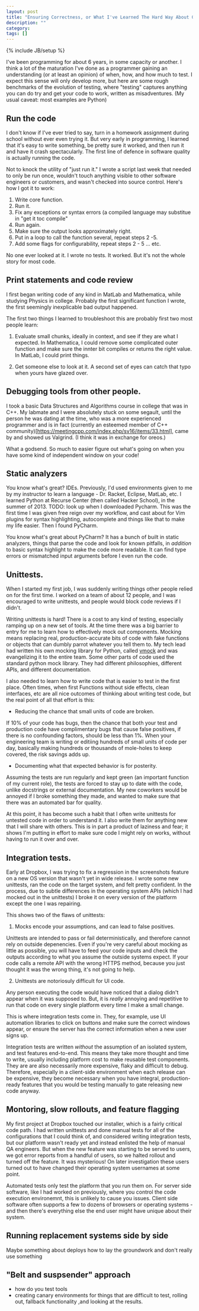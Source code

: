 ```yaml
---
layout: post
title: "Ensuring Correctness, or What I've Learned The Hard Way About Getting Things to Actually Work"
description: ""
category: 
tags: []
---
```

{% include JB/setup %}

I've been programming for about 6 years, in some capacity or another. I think a lot of the maturation I've done as a programmer gaining an understanding (or at least an opinion) of when, how, and how much to test. I expect this sense will only develop more, but here are some rough benchmarks of the evolution of testing, where "testing" captures anything you can do try and get your code to work, written as misadventures. (My usual caveat: most examples are Python)

## Run the code
I don't know if I've ever tried to say, turn in a homework assignment during school without ever even trying it. But very early in programming, I learned that it's easy to write something, be pretty sure it worked, and then run it and have it crash spectacularly. The first line of defence in software quality is actually running
the code.

Not to knock the utility of "just run it." I wrote a script last week that needed to only be run once, wouldn't touch anything visible to other software engineers or customers, and wasn't checked into source control. Here's how I got it to work:

1. Write core function.
2. Run it.
3. Fix any exceptions or syntax errors (a compiled language may substitue in "get it toc compile"
4. Run again.
5. Make sure the output looks approximately right.
6. Put in a loop to call the function several, repeat steps 2 -5.
7. Add some flags for configurability, repeat steps 2 - 5 ... etc.

No one ever looked at it. I wrote no tests. It worked. But it's not the whole story for most code.

## Print statements and code review
I first began writing code of any kind in MatLab and Mathematica, while studying Physics in college. Probably the first significant function I wrote, the first seemingly inexplicable bad output happened.

The first two things I learned to troubleshoot this are probably first two most people learn:

1. Evaluate small chunks, ideally in context, and see if they are what I expected. In Mathematica, I could remove some complicated outer function and make sure the innter bit compiles or returns the right value. In MatLab, I could print things.

2. Get someone else to look at it. A second set of eyes can catch that typo when yours have glazed over.

## Debugging tools from other people.
I took a basic Data Structures and Algorithms course in college that was in C++. My labmate and I were absolutely stuck on some segault, until the person he was dating at the time, who was a more experienced programmer and is in fact (currently an esteemed member of C++ community)[https://meetingcpp.com/index.php/sv16/items/33.html], came by and showed us Valgrind. (I think it was in exchange for oreos.)

What a godsend. So much to easier figure out what's going on when you have some kind of independent window on your code!

## Static analyzers
You know what's great? IDEs. Previously, I'd used environments given to me by my instructor to learn a language - Dr. Racket, Eclipse, MatLab, etc. I learned Python at Recurse Center (then called Hacker School), in the summer of 2013. TODO: look up when I downloaded Pycharm. This was the first time I was given free reign over my workflow, and cast about for Vim plugins for syntax highlighting, autocomplete and things like that to make my life easier. Then I found PyCharm.

You know what's great about PyCharm? It has a bunch of built in static analyzers, things that parse the code and look for known pitfalls, in *addition* to basic syntax highlight to make the code more readable. It can find type errors or mismatched input arguments before I even run the code. 

## Unittests.
When I started my first job, I was suddenly writing things other people relied on for the first time. I worked on a team of about 12 people, and I was encouraged to write unittests, and people would block code reviews if I didn't.

Writing unittests is hard! There is a cost to any kind of testing, especially ramping up on a new set of tools. At the time there was a big barrier to entry for me to learn how to effectively mock out components. Mocking means replacing real, production-accurate bits of code with fake functions or objects that can dumbly parrot whatever you tell them to. My tech lead had written his own mocking library for Python, called [vmock](https://github.com/vburenin/vmock) and was evangelizing it to the entire team. Some other parts of code used the standard python mock library. They had different philosophies, different APIs, and different documentation. 

I also needed to learn how to write code that is easier to test in the first place. Often times, when first Functions without side effects, clean interfaces, etc are all nice outcomes of thinking about writing test code, but the real point of all that effort is this:

- Reducing the chance that small units of code are broken. 

If 10% of your code has bugs, then the chance that both your test and production code have complimentary bugs that cause false positives, if there is no confounding factors, should be less than 1%. When your engineering team is writing or editiing hundreds of small units of code per day, basically making hundreds or thousands of mole-holes to keep covered, the risk savings adds up.

- Documenting what that expected behavior is for posterity.

Assuming the tests are run regularly and kept green (an important function of my current role), the tests are forced to stay up to date with the code, unlike docstrings or external documentation. My new coworkers would be annoyed if I broke something they made, and wanted to make sure that there was an automated bar for quality.

At this point, it has become such a habit that I often write unittests for untested code in order to understand it. I also write them for anything new that I will share with others. This is in part a product of laziness and fear; it shows I'm putting in effort to make sure code I might rely on works, without having to run it over and over.

## Integration tests.
Early at Dropbox, I was trying to fix a regression in the screenshots feature on a new OS version that wasn't yet in wide release. I wrote some new unittests, ran the code on the target system, and felt pretty confident. In the process, due to subtle differences in the operating system APIs (which I had mocked out in the unittests) I broke it on every version of the platform except the one I was repairing.

This shows two of the flaws of unittests:

1. Mocks encode your assumptions, and can lead to false positives. 

Unittests are intended to pass or fail deterministically, and therefore cannot rely on outside depenencies. Even if you're very careful about mocking as little as possible, you will have to feed your code inputs and check the outputs according to what you assume the outside systems expect. If your code calls a remote API with the wrong HTTPS method, because you just thought it was the wrong thing, it's not going to help.

2. Unittests are notoriosuly difficult for UI code. 

Any person executing the code would have noticed that a dialog didn't appear when it was supposed to. But, it is *really* annoying and repetitive to run that code on every single platform every time I make a small change. 

This is where integration tests come in. They, for example, use UI automation libraries to click on buttons and make sure the correct windows appear, or ensure the server has the correct information when a new user signs up. 

Integration tests are written *without* the assumption of an isolated system, and test features end-to-end. This means they take more thought and time to write, usually including platform cost to make reusable test components. They are are also necessarily more expensive, flaky and difficult to debug. Therefore, especially in a client-side environment when each release can be expensive, they become necessary when you have integral, production-ready features that you would be testing manually to gate releasing new code anyway.

## Montoring, slow rollouts, and feature flagging
My first project at Dropbox touched our installer, which is a fairly critical code path. I had written unittests and done manual tests for all of the configurations that I could think of, and considered writing integration tests, but our platform wasn't ready yet and instead enlisted the help of manual QA engineers. But when the new feature was starting to be served to users, we got error reports from a handful of users, so we halted rollout and turned off the feature. It was mysterious! On later investigation these users turned out to have changed their operating system usernames at some point. 

Automated tests only test the platform that you run them on. For server side software, like I had worked on previously, where you control the code execution environemnt, this is unlikely to cause you issues. Client side software often supports a few to dozens of browsers or operating systems - and then there's everything else the end user might have unique about their system.

## Running replacement systems side by side

Maybe something about deploys how to lay the groundwork and don't really use something

## "Belt and suspsender" approach


- how do you test tools
- creating canary environments for things that are difficult to test, rolling out, fallback functionality ,and looking at the results. 

